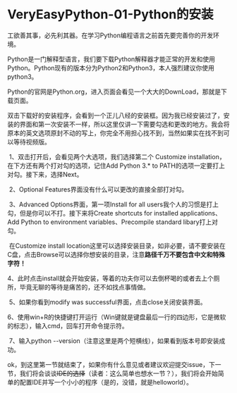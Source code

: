 # VeryEasyPython-01-Python的安装

​	工欲善其事，必先利其器。在学习Python编程语言之前首先要完善你的开发环境。

​	Python是一门解释型语言，我们要下载Python解释器才能正常的开发和使用Python。Python现有的版本分为Python2和Python3，本人强烈建议你使用python3。

​	Python的官网是Python.org，进入页面会看见一个大大的DownLoad，那就是下载页面。



​	双击下载好的安装程序，会看到一个正儿八经的安装框。因为我已经安装过了，安装的界面和第一次安装不一样，所以这里仅讲一下需要勾选和更改的地方。我会将原本的英文选项原封不动的写上，你完全不用担心找不到，当然如果实在找不到可以等待视频版。

​	1、双击打开后，会看见两个大选项，我们选择第二个 Customize installation，在下方还有两个打对勾的选项，记住Add Python 3.* to PATH的选项一定要打上对勾。接下来，选择Next。

​	2、Optional Features界面没有什么可以更改的直接全部打对勾。

​	3、Advanced Options界面，第一项Install for all users我个人的习惯是打上勾，但是你可以不打。接下来将Create shortcuts for installed applications、Add Python to environment variables、Precompile standard libary打上对勾。

​	在Customize install location这里可以选择安装目录，如非必要，请不要安装在C盘，点击Browse可以选择你想安装的目录，注意**路径千万不要包含中文和特殊字符！**

​	4、此时点击install就会开始安装，等着的功夫你可以去倒杯喝的或者去上个厕所，毕竟无聊的等待是痛苦的，还不如找点事情做。

​	5、如果你看到modify was successful界面，点击close关闭安装界面。

​	6、使用win+R的快捷键打开运行（Win键就是键盘最后一行的四边形，它是微软的标志），输入cmd，回车打开命令提示符。

​	7、输入python --version（注意这里是两个短横线），如果看到版本号即安装成功。



ok，到这里第一节就结束了，如果你有什么意见或者建议欢迎提交issue，下一节，我们将会谈谈~~IDE的选择~~（读者：这么简单也想水一节？），我们将会开始简单的配置IDE并写一个小小的程序（是的，没错，就是helloworld）。

